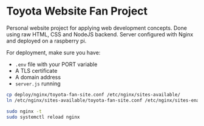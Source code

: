# Toyota Website Fan Project

Personal website project for applying web development concepts.
Done using raw HTML, CSS and NodeJS backend.
Server configured with Nginx and deployed on a raspberry pi.

For deployment, make sure you have:

- `.env` file with your PORT variable
- A TLS certificate
- A domain address
- `server.js` running

```bash
cp deploy/nginx/toyota-fan-site.conf /etc/nginx/sites-available/
ln /etc/nginx/sites-available/toyota-fan-site.conf /etc/nginx/sites-enabled/

sudo nginx -t
sudo systemctl reload nginx
```
